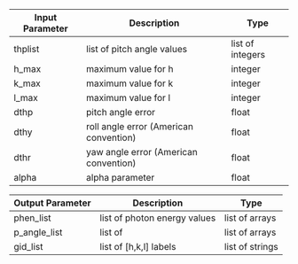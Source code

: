 Input Parameter | Description | Type
------------ | ------------- | ------------
thplist | list of pitch angle values | list of integers
h_max | maximum value for h | integer
k_max | maximum value for k | integer
l_max | maximum value for l | integer
dthp | pitch angle error | float
dthy | roll angle error (American convention) | float
dthr | yaw angle error (American convention) | float
alpha | alpha parameter | float


Output Parameter | Description | Type
------------ | ------------- | ------------
phen_list | list of photon energy values | list of arrays
p_angle_list | list of  | list of arrays
gid_list | list of [h,k,l] labels | list of strings
